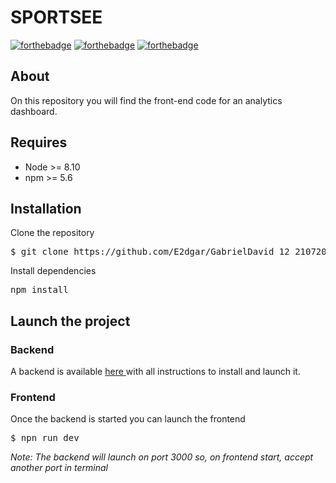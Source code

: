 # SPORTSEE

[![forthebadge](https://forthebadge.com/images/badges/cc-0.svg)](https://forthebadge.com) [![forthebadge](https://forthebadge.com/images/badges/made-with-javascript.svg)](https://forthebadge.com) [![forthebadge](https://forthebadge.com/images/badges/uses-css.svg)](https://forthebadge.com)

## About

On this repository you will find the front-end code for an analytics dashboard.

## Requires

-   Node >= 8.10
-   npm >= 5.6

## Installation

Clone the repository

<pre>$ git clone https://github.com/E2dgar/GabrielDavid_12_21072022.git</pre>

Install dependencies

<pre>npm install</pre>

## Launch the project

### Backend

A backend is available <a href="https://github.com/OpenClassrooms-Student-Center/P9-front-end-dashboard">here </a>with all instructions to install and launch it.

### Frontend

Once the backend is started you can launch the frontend

<pre>$ npn run dev</pre>

<i>Note: The backend will launch on port 3000 so, on frontend start, accept another port in terminal</i>
